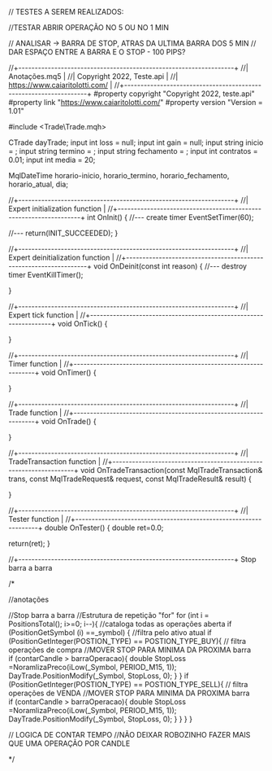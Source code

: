 // TESTES A SEREM REALIZADOS:

//TESTAR ABRIR OPERAÇÃO NO 5 OU NO 1 MIN
 
 // ANALISAR -> BARRA DE STOP, ATRAS DA ULTIMA BARRA DOS 5 MIN
// DAR ESPAÇO ENTRE A BARRA E O STOP - 100 PIPS?






//+------------------------------------------------------------------+
//|                                                    Anotações.mq5 |
//|                                           Copyright 2022, Teste.api |
//|                                          https://www.caiaritolotti.com/ |
//+------------------------------------------------------------------+
#property copyright "Copyright 2022, teste.api"
#property link      "https://www.caiaritolotti.com/"
#property version   "Version = 1.01"


#include <Trade\Trade.mqh>

CTrade dayTrade;
input int loss = null;
input int gain = null;
input string inicio =  ;
input string termino = ;
input string fechamento = ; 
input int contratos = 0.01;
input int media = 20;


MqlDateTime horario-inicio, horario_termino, horario_fechamento, horario_atual, dia;










//+------------------------------------------------------------------+
//| Expert initialization function                                   |
//+------------------------------------------------------------------+
int OnInit() 
{
//--- create timer
   EventSetTimer(60);
   
//---
   return(INIT_SUCCEEDED);
}

//+------------------------------------------------------------------+
//| Expert deinitialization function                                 |
//+------------------------------------------------------------------+
void OnDeinit(const int reason) 
{
//--- destroy timer
   EventKillTimer();
   
}

//+------------------------------------------------------------------+
//| Expert tick function                                             |
//+------------------------------------------------------------------+
void OnTick() 
{
    
}

//+------------------------------------------------------------------+
//| Timer function                                                   |
//+------------------------------------------------------------------+
void OnTimer() 
{

}
 
//+------------------------------------------------------------------+
//| Trade function                                                   |
//+------------------------------------------------------------------+
void OnTrade() 
{

}
 
//+------------------------------------------------------------------+
//| TradeTransaction function                                        |
//+------------------------------------------------------------------+
void OnTradeTransaction(const MqlTradeTransaction& trans,
                        const MqlTradeRequest& request,
                        const MqlTradeResult& result) 
{

}
 
//+------------------------------------------------------------------+
//| Tester function                                                  |
//+------------------------------------------------------------------+
double OnTester() 
{
   double ret=0.0;

   return(ret);
}
 
//+------------------------------------------------------------------+ Stop barra a barra




/*

   //anotações
            
 //Stop barra a barra
 //Estrutura de repetição "for"
 for (int i = PositionsTotal(); i>=0; i--){         //cataloga todas as operações aberta
    if (PositionGetSymbol (i) ==_symbol) {          //filtra pelo ativo atual
        if (PositionGetInteger(POSTION_TYPE) == POSTION_TYPE_BUY){           // filtra operações de compra
            //MOVER STOP PARA MINIMA DA PROXIMA barra    
            if (contarCandle > barraOperacao){
                double StopLoss =NoramlizaPreco(iLow(_Symbol, PERIOD_M15, 1));
                DayTrade.PositionModify(_Symbol, StopLoss, 0);
            }
        }
        if (PositionGetInteger(POSTION_TYPE) == POSTION_TYPE_SELL){           // filtra operações de VENDA
            //MOVER STOP PARA MINIMA DA PROXIMA barra    
            if (contarCandle > barraOperacao){
                double StopLoss =NoramlizaPreco(iLow(_Symbol, PERIOD_M15, 1));
                DayTrade.PositionModify(_Symbol, StopLoss, 0);
            }
        }
    }
}

// LOGICA DE CONTAR TEMPO
//NÃO DEIXAR ROBOZINHO FAZER MAIS QUE UMA OPERAÇÃO POR CANDLE


*/

